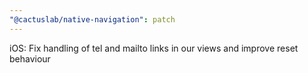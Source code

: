 ```yaml
---
"@cactuslab/native-navigation": patch
---
```


iOS: Fix handling of tel and mailto links in our views and improve reset behaviour
